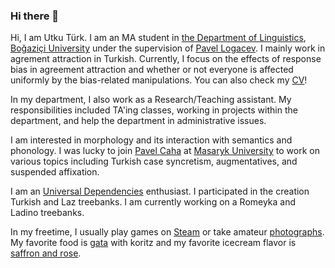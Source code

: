 ### Hi there 👋

Hi, I am Utku Türk. I am an MA student in [the Department of Linguistics][department], [Boğaziçi University][uni] under the supervision of [Pavel Logacev][pavel]. I mainly work in agrement attraction in Turkish. Currently, I focus on the effects of response bias in agreement attraction and whether or not everyone is affected uniformly by the bias-related manipulations. You can also check my [CV][cv]!
  
In my department, I also work as a Research/Teaching assistant. My responsibilities included TA'ing classes, working in projects within the department, and help the department in administrative issues.    
  
I am interested in morphology and its interaction with semantics and phonology. I was lucky to join [Pavel Caha][caha] at [Masaryk University][mas] to work on various topics including Turkish case syncretism, augmentatives, and suspended affixation.
  
I am an [Universal Dependencies][ud] enthusiast. I participated in the creation Turkish and Laz treebanks. I am currently working on a Romeyka and Ladino treebanks.   
  
In my freetime, I usually play games on [Steam][steam] or take amateur [photographs][flickr]. My favorite food is [gata][gata] with koritz and my favorite icecream flavor is [saffron and rose][rose].
  

  
  [department]: http://linguistics.boun.edu.tr
  [uni]: http://www.boun.edu.tr
  [pavel]: http://plogacev.github.io
  [gata]: https://en.wikipedia.org/wiki/Gata_(food)
  [rose]: https://www.nytimes.com/2016/04/06/dining/saffron-and-rose-persian-ice-cream-shop-los-angeles.html
  [steam]: https://steamcommunity.com/id/lecagot
  [flickr]: https://flickr.com/photos/97029582@N03/albums
  [caha]: https://www.muni.cz/en/people/53172-pavel-caha/cv
  [mas]: https://www.muni.cz/en
  [ud]: https://www.universaldependencies.org
  [cv]: https://steamcommunity.com/id/lecagot



<!--
**utkuturk/utkuturk** is a ✨ _special_ ✨ repository because its `README.md` (this file) appears on your GitHub profile.

Here are some ideas to get you started:

- 🔭 I’m currently working on ...
- 🌱 I’m currently learning ...
- 👯 I’m looking to collaborate on ...
- 🤔 I’m looking for help with ...
- 💬 Ask me about ...
- 📫 How to reach me: ...
- 😄 Pronouns: ...
- ⚡ Fun fact: ...
-->
